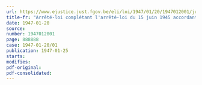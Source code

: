 ```yaml
---
url: https://www.ejustice.just.fgov.be/eli/loi/1947/01/20/1947012001/justel
title-fr: "Arrêté-loi complétant l'arrêté-loi du 15 juin 1945 accordant une allocation-secours aux grands invalides civils de la guerre"
date: 1947-01-20
source:
number: 1947012001
page: 888888
case: 1947-01-20/01
publication: 1947-01-25
starts:
modifies:
pdf-original:
pdf-consolidated:
---
```


